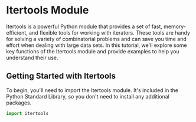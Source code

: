 # Itertools Module

Itertools is a powerful Python module that provides a set of fast, memory-efficient, and flexible tools for working with iterators. These tools are handy for solving a variety of combinatorial problems and can save you time and effort when dealing with large data sets. In this tutorial, we'll explore some key functions of the Itertools module and provide examples to help you understand their use.

## Getting Started with Itertools

To begin, you'll need to import the Itertools module. It's included in the Python Standard Library, so you don't need to install any additional packages.

```python
import itertools
```
